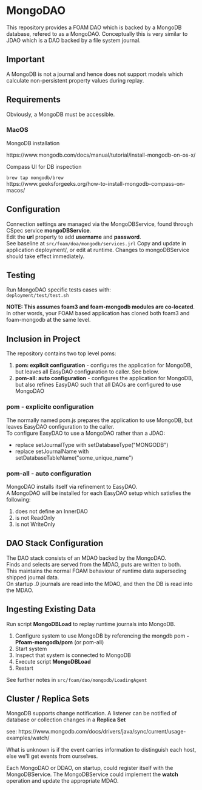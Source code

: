 <h1>MongoDAO</h1>
<p>This repository provides a FOAM DAO which is backed by a MongoDB database, refered to as a MongoDAO.  Conceptually this is very similar to JDAO which is a DAO backed by a file system journal.</p>

<h2>Important</h2>
A MongoDB is not a journal and hence does not support models which calculate non-persistent property values during replay.

<h2>Requirements</h2>
<p>Obviously, a MongoDB must be accessible.</p>
<h3>MacOS</h3>
<p>MongoDB installation</p>
https://www.mongodb.com/docs/manual/tutorial/install-mongodb-on-os-x/
<br/>
<p>Compass UI for DB inspection</p>
<code>brew tap mongodb/brew</code><br/>
https://www.geeksforgeeks.org/how-to-install-mongodb-compass-on-macos/

<h2>Configuration</h2>
<p>Connection settings are managed via the MongoDBService, found through CSpec service <b>mongoDBService</b>.<br/>
Edit the <b>url</b> property to add <b>username</b> and <b>password</b>.<br/>
See baseline at <code>src/foam/doa/mongodb/services.jrl</code>
Copy and update in application deployment/, or edit at runtime. Changes to mongoDBService should take effect immediately.
</p>

<h2>Testing</h2>
<p>Run MongoDAO specific tests cases with:<br/>
<code>deployment/test/test.sh</code>
</p>
<p><b>NOTE: This assumes foam3 and foam-mongodb modules are co-located</b>. In other words, your FOAM based application has cloned both foam3 and foam-mongodb at the same level.</p>

<h2>Inclusion in Project</h2>
<p>The repository contains two top level poms:
<ol>
<li><b>pom: explicit configuration</b> - configures the application for MongoDB, but leaves all EasyDAO configuration to caller. See below.</li>
<li><b>pom-all: auto configuration</b> - configures the application for MongoDB, but also refines EasyDAO such that all DAOs are configured to use MongoDAO</li>
</ol>

<h3>pom - explicite configuration</h3>
The normally named pom.js prepares the application to use MongoDB, but leaves EasyDAO configuration to the caller.<br/>
To configure EasyDAO to use a MongoDAO rather than a JDAO:
<ul>
<li>replace setJournalType with setDatabaseType("MONGODB")</li>
<li>replace setJournalName with setDatabaseTableName("some_unique_name")</li>
</ul>

<h3>pom-all - auto configuration</h3>
MongoDAO installs itself via refinement to EasyDAO.<br/>
A MongoDAO will be installed for each EasyDAO setup which satisfies the following:<br/>
<ol>
<li>does not define an InnerDAO</li>
<li>is not ReadOnly</li>
<li>is not WriteOnly</li>
</ol>
</ul>

<h2>DAO Stack Configuration</h2>
The DAO stack consists of an MDAO backed by the MongoDAO.<br/>
Finds and selects are served from the MDAO, puts are written to both.<br/>
This maintains the normal FOAM behaviour of runtime data superseding shipped journal data.<br/>
On startup .0 journals are read into the MDAO, and then the DB is read into the MDAO.

<h2>Ingesting Existing Data</h2>
<p>Run script <b>MongoDBLoad</b> to replay runtime journals into MongoDB.</p>
<ol>
<li>Configure system to use MongoDB by referencing the mongdb pom <b>-Pfoam-mongodb/pom</b> (or pom-all)</li>
<li>Start system</li>
<li>Inspect that system is connected to MongoDB</li>
<li>Execute script <b>MongoDBLoad</b></li>
<li>Restart</li>
</ol>
<p>See further notes in <code>src/foam/dao/mongodb/LoadingAgent</code></p>

<h2>Cluster / Replica Sets</h2>
<p>MongoDB supports change notification.  A listener can be
notified of database or collection changes in a <b>Replica Set</b></p>
see: https://www.mongodb.com/docs/drivers/java/sync/current/usage-examples/watch/
<p>What is unknown is if the event carries information to
distinguish each host, else we'll get events from ourselves.
</p>
<p>Each MongoDAO or DDAO, on startup, could register itself with the MongoDBService.
The MongoDBService could implement the <b>watch</b> operation and update
the appropriate MDAO.</p>

